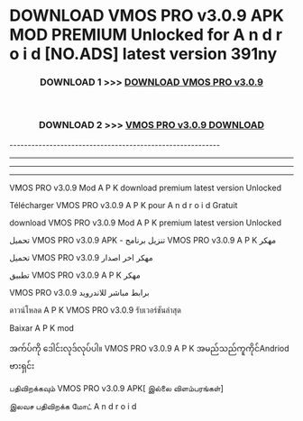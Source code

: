 # DOWNLOAD VMOS PRO v3.0.9 APK MOD PREMIUM Unlocked for A n d r o i d [NO.ADS] latest version 391ny 



<div align="center">

<h3>DOWNLOAD 1 >>> <a href="https://getmod2.web.app/?judul=VMOS PRO v3.0.9">DOWNLOAD VMOS PRO v3.0.9</a></h3><br>

<h3>DOWNLOAD 2 >>> <a href="https://getmod2.web.app/?judul=VMOS PRO v3.0.9">VMOS PRO v3.0.9 DOWNLOAD </a></h3>

</div>
----------------------------------------------------------

----------------------------------------------------------

----------------------------------------------------------

----------------------------------------------------------

VMOS PRO v3.0.9 Mod A P K download premium latest version Unlocked

Télécharger VMOS PRO v3.0.9 A P K pour A n d r o i d Gratuit

download VMOS PRO v3.0.9 Mod A P K premium latest version Unlocked

تحميل VMOS PRO v3.0.9 APK - تنزيل برنامج VMOS PRO v3.0.9 A P K مهكر

تحميل VMOS PRO v3.0.9 مهكر اخر اصدار

تطبيق VMOS PRO v3.0.9 A P K مهكر

VMOS PRO v3.0.9 برابط مباشر للاندرويد

ดาวน์โหลด A P K VMOS PRO v3.0.9 รับเวอร์ชันล่าสุด

Baixar A P K mod

အက်ပ်ကို ဒေါင်းလုဒ်လုပ်ပါ။ VMOS PRO v3.0.9 A P K အမည်သည်ကူကိုင်Andriod ဗားရှင်း

பதிவிறக்கவும் VMOS PRO v3.0.9 APK[ இல்லை விளம்பரங்கள்] 
 
இலவச பதிவிறக்க மோட் A n d r o i d



